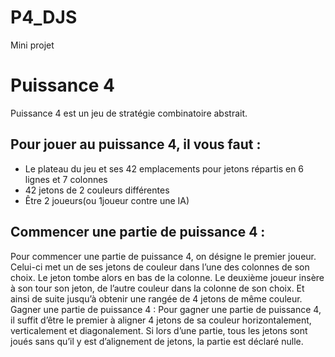 # P4_DJS
Mini projet

# Puissance 4
Puissance 4 est un jeu de stratégie combinatoire abstrait.

## Pour jouer au puissance 4, il vous faut :
- Le plateau du jeu et ses 42 emplacements pour jetons répartis en 6 lignes et 7 colonnes
- 42 jetons de 2 couleurs différentes
- Être 2 joueurs(ou 1joueur contre une IA)

## Commencer une partie de puissance 4 :
Pour commencer une partie de puissance 4, on désigne le premier joueur.
Celui-ci met un de ses jetons de couleur dans l’une des colonnes de son choix. Le jeton tombe alors en bas de la
colonne.
Le deuxième joueur insère à son tour son jeton, de l’autre couleur dans la colonne de son choix. Et ainsi de suite
jusqu’à obtenir une rangée de 4 jetons de même couleur.
Gagner une partie de puissance 4 :
Pour gagner une partie de puissance 4, il suffit d’être le premier à aligner 4 jetons de sa couleur horizontalement,
verticalement et diagonalement.
Si lors d’une partie, tous les jetons sont joués sans qu’il y est d’alignement de jetons, la partie est déclaré nulle.
